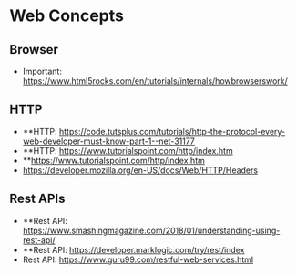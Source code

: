 # Web Concepts #

## Browser ##
* Important: https://www.html5rocks.com/en/tutorials/internals/howbrowserswork/


## HTTP ##
* **HTTP: https://code.tutsplus.com/tutorials/http-the-protocol-every-web-developer-must-know-part-1--net-31177
* **HTTP: https://www.tutorialspoint.com/http/index.htm
* **https://www.tutorialspoint.com/http/index.htm
* https://developer.mozilla.org/en-US/docs/Web/HTTP/Headers

## Rest APIs ##
* **Rest API: https://www.smashingmagazine.com/2018/01/understanding-using-rest-api/
* **Rest API: https://developer.marklogic.com/try/rest/index
* Rest API: https://www.guru99.com/restful-web-services.html

